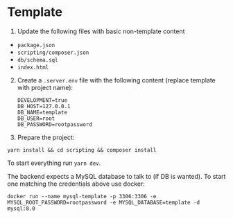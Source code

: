# Template

1. Update the following files with basic non-template content

- `package.json`
- `scripting/composer.json`
- `db/schema.sql`
- `index.html`

2. Create a `.server.env` file with the following content (replace template with project name):
   ```
   DEVELOPMENT=true
   DB_HOST=127.0.0.1
   DB_NAME=template
   DB_USER=root
   DB_PASSWORD=rootpassword
   ```
3. Prepare the project:

```
yarn install && cd scripting && composer install
```

To start everything run `yarn dev`.

The backend expects a MySQL database to talk to (if DB is wanted). To start one matching the credentials above use docker:

```
docker run --name mysql-template -p 3306:3306 -e MYSQL_ROOT_PASSWORD=rootpassword -e MYSQL_DATABASE=template -d mysql:8.0
```
